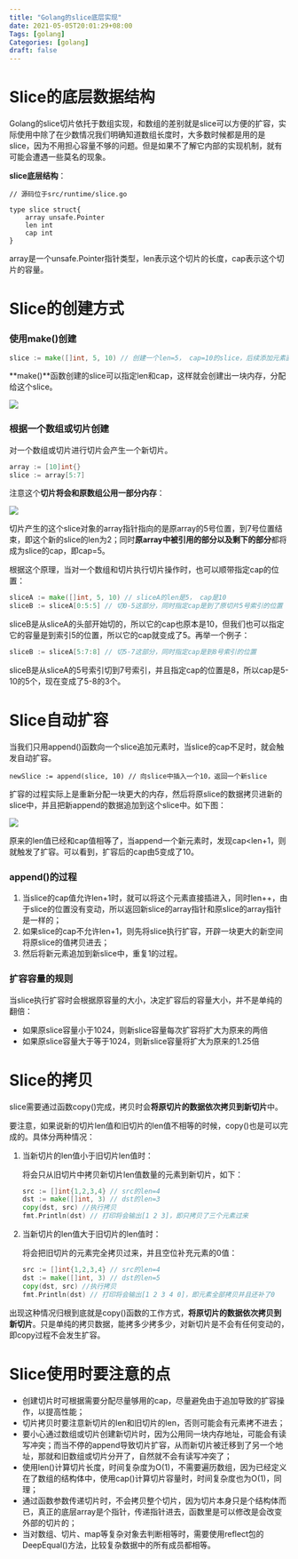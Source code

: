 ```yaml
---
title: "Golang的slice底层实现"
date: 2021-05-05T20:01:29+08:00
Tags: [golang]
Categories: [golang]
draft: false
---
```


# Slice的底层数据结构

Golang的slice切片依托于数组实现，和数组的差别就是slice可以方便的扩容，实际使用中除了在少数情况我们明确知道数组长度时，大多数时候都是用的是slice，因为不用担心容量不够的问题。但是如果不了解它内部的实现机制，就有可能会遭遇一些莫名的现象。

**slice底层结构**：

```
// 源码位于src/runtime/slice.go

type slice struct{
    array unsafe.Pointer
    len int
    cap int
}
```

array是一个unsafe.Pointer指针类型，len表示这个切片的长度，cap表示这个切片的容量。

# Slice的创建方式

### 使用make()创建

```go
slice := make([]int, 5, 10) // 创建一个len=5， cap=10的slice，后续添加元素直到10时都不用扩充
```

**make()**函数创建的slice可以指定len和cap，这样就会创建出一块内存，分配给这个slice。



![](/images/slice/make2slice.png)

### 根据一个数组或切片创建

对一个数组或切片进行切片会产生一个新切片。

```go
array := [10]int{}
slice := array[5:7]
```

注意这个**切片将会和原数组公用一部分内存**：

![](/images/slice/array2slice.png)

切片产生的这个slice对象的array指针指向的是原array的5号位置，到7号位置结束，即这个新的slice的len为2；同时**原array中被引用的部分以及剩下的部分**都将成为slice的cap，即cap=5。

根据这个原理，当对一个数组和切片执行切片操作时，也可以顺带指定cap的位置：

```go
sliceA := make([]int, 5, 10) // sliceA的len是5， cap是10
sliceB := sliceA[0:5:5] // 切0-5这部分，同时指定cap是到了原切片5号索引的位置
```

sliceB是从sliceA的头部开始切的，所以它的cap也原本是10，但我们也可以指定它的容量是到索引5的位置，所以它的cap就变成了5。再举一个例子：

```go
sliceB := sliceA[5:7:8] // 切5-7这部分，同时指定cap是到8号索引的位置
```

sliceB是从sliceA的5号索引切到7号索引，并且指定cap的位置是8，所以cap是5-10的5个，现在变成了5-8的3个。

# Slice自动扩容

当我们只用append()函数向一个slice追加元素时，当slice的cap不足时，就会触发自动扩容。

```
newSlice := append(slice, 10) // 向slice中插入一个10，返回一个新slice
```



扩容的过程实际上是重新分配一块更大的内存，然后将原slice的数据拷贝进新的slice中，并且把新append的数据追加到这个slice中。如下图：

![](/images/slice/append.png)

原来的len值已经和cap值相等了，当append一个新元素时，发现cap<len+1，则就触发了扩容。可以看到，扩容后的cap由5变成了10。

### append()的过程

1. 当slice的cap值允许len+1时，就可以将这个元素直接插进入，同时len++，由于slice的位置没有变动，所以返回新slice的array指针和原slice的array指针是一样的；
2. 如果slice的cap不允许len+1，则先将slice执行扩容，开辟一块更大的新空间将原slice的值拷贝进去；
3. 然后将新元素追加到新slice中，重复1的过程。

### 扩容容量的规则

当slice执行扩容时会根据原容量的大小，决定扩容后的容量大小，并不是单纯的翻倍：

- 如果原slice容量小于1024，则新slice容量每次扩容将扩大为原来的两倍
- 如果原slice容量大于等于1024，则新slice容量将扩大为原来的1.25倍

# Slice的拷贝

slice需要通过函数copy()完成，拷贝时会**将原切片的数据依次拷贝到新切片**中。

要注意，如果说新的切片len值和旧切片的len值不相等的时候，copy()也是可以完成的。具体分两种情况：

1. 当新切片的len值小于旧切片len值时：

   将会只从旧切片中拷贝新切片len值数量的元素到新切片，如下：

   ```go
   src := []int{1,2,3,4} // src的len=4
   dst := make([]int, 3) // dst的len=3
   copy(dst, src) //执行拷贝
   fmt.Println(dst) // 打印将会输出[1 2 3]，即只拷贝了三个元素过来
   ```

2. 当新切片的len值大于旧切片的len值时：

   将会把旧切片的元素完全拷贝过来，并且空位补充元素的0值：

   ```go
   src := []int{1,2,3,4} // src的len=4
   dst := make([]int, 3) // dst的len=5
   copy(dst, src) //执行拷贝
   fmt.Println(dst) // 打印将会输出[1 2 3 4 0]，即元素全部拷贝并且还补了0
   ```

出现这种情况归根到底就是copy()函数的工作方式，**将原切片的数据依次拷贝到新切片**。只是单纯的拷贝数据，能拷多少拷多少，对新切片是不会有任何变动的，即copy过程不会发生扩容。

# Slice使用时要注意的点

- 创建切片时可根据需要分配尽量够用的cap，尽量避免由于追加导致的扩容操作，以提高性能；
- 切片拷贝时要注意新切片的len和旧切片的len，否则可能会有元素拷不进去；
- 要小心通过数组或切片创建新切片时，因为公用同一块内存地址，可能会有读写冲突；而当不停的append导致切片扩容，从而新切片被迁移到了另一个地址，那就和旧数组或切片分开了，自然就不会有读写冲突了；
- 使用len()计算切片长度，时间复杂度为O(1)，不需要遍历数组，因为已经定义在了数组的结构体中，使用cap()计算切片容量时，时间复杂度也为O(1)，同理；
- 通过函数参数传递切片时，不会拷贝整个切片，因为切片本身只是个结构体而已，真正的底层array是个指针，传递指针进去，函数里是可以修改是会改变外部的切片的；
- 当对数组、切片、map等复杂对象去判断相等时，需要使用reflect包的DeepEqual()方法，比较复杂数据中的所有成员都相等。